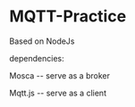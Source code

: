 # MQTT-Practice
Based on NodeJs

dependencies:

Mosca   -- serve as a broker

Mqtt.js   -- serve as a client
